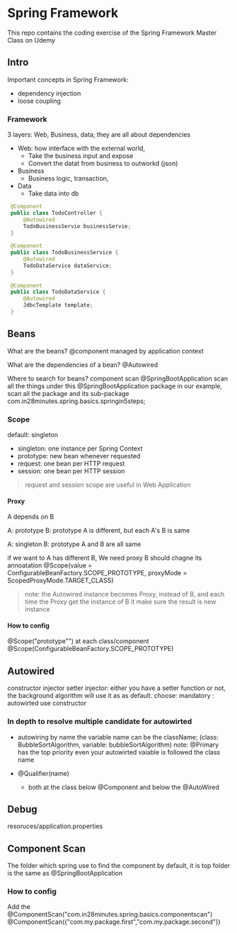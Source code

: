 # Spring Framework
This repo contains the coding exercise of the Spring Framework Master Class on Udemy

## Intro
Important concepts in Spring Framework:
- dependency injection
- loose coupling

### Framework
3 layers: Web, Business, data; they are all about dependencies


- Web: how interface with the external world,
    - Take the business input and expose 
    - Convert the datat from business to outworkd (json)
- Business
    - Business logic, transaction, 
- Data
    - Take data into db
```Java
 @Component
 public class TodoController {
     @Autowired
     TodoBusinessServie businessServie;
 }
 
 @Component
 public class TodoBusinessService {
     @Autowired
     TodoDataService dataService;
 }
 
 @Component
 public class TodoDataService {
     @Autowired
     JdbcTemplate template;
 }
```


## Beans
What are the beans?
@component
managed by application context

What are the dependencies of a bean?
@Autowired

Where to  search for beans?
component scan
@SpringBootApplication
scan all the things under this @SpringBootApplication package
in our example, scan all the package and its sub-package  com.in28minutes.spring.basics.springin5steps;

### Scope
default: singleton
- singleton: one instance per Spring Context
- prototype: new bean whenever requested
- request: one bean per HTTP request
- session: one bean per HTTP session

> request and session scope are useful in Web Application

#### Proxy
A depends on B

A: prototype
B: prototype
A is different, but each A's B is same

A: singleton
B: prototype
A and B are all same

if we want to A has different B, We need proxy
B should chagne its annoatation  @Scope(value = ConfigurableBeanFactory.SCOPE_PROTOTYPE,
proxyMode = ScopedProxyMode.TARGET_CLASS)

> note: the Autowired instance becomes Proxy, instead of B, and each time the Proxy get the instance of B it make sure the result is new instance


#### How to config
@Scope("prototype"") at each class/component
@Scope(ConfigurableBeanFactory.SCOPE_PROTOTYPE)

## Autowired
constructor injector
setter injector: either you have a setter function or not, the background algorithm will use it as as default.
choose:
mandatory : autowirted use constructor

### In depth to resolve multiple candidate for autowirted
- autowiring by name
the variable name can be the className; (class: BubbleSortAlgorithm, variable: bubbleSortAlgorithm)
note: @Primary has the top priority even your autowirted vaiable is followed the class name

- @Qualifier(name)
    - both at the class below @Component and below the @AutoWired 



## Debug
resoruces/application.properties


## Component Scan
The folder which spring use to find the component
by default, it is top folder is the same as @SpringBootApplication

### How to config
Add the @ComponentScan("com.in28minutes.spring.basics.componentscan")
@ComponentScan({"com.my.package.first","com.my.package.second"})